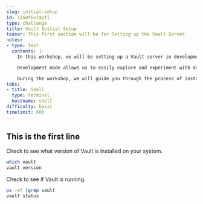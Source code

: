 ```yaml
---
slug: initial-setup
id: 1i58f6vimvfi
type: challenge
title: Vault Initial Setup
teaser: This first section will be for Setting up the Vault Server
notes:
- type: text
  contents: |-
    In this workshop, we will be setting up a Vault server in development mode to securely manage our sensitive information, such as passwords. The Vault server is a powerful tool designed to provide a centralized location for storing and accessing secrets while maintaining high levels of security and encryption.

    Development mode allows us to easily explore and experiment with Vault's features without the need for a full production setup. Please note that this mode is not recommended for production environments, as it uses a simplified, in-memory storage system and automatically unseals the Vault.

    During the workshop, we will guide you through the process of installing, configuring, and interacting with the Vault server in development mode. You will learn how to store and retrieve passwords securely, manage access control, and understand the core principles behind Vault's security model. By the end of this workshop, you will have a solid foundation for using Vault to manage your sensitive data in a more secure and efficient manner.
tabs:
- title: Shell
  type: terminal
  hostname: shell
difficulty: basic
timelimit: 600
---
```


## This is the first line

Check to see what version of Vault is installed on your system.

```bash
which vault
vault version
```

Check to see if Vault is running.

```bash
ps -ef |grep vault
vault status
```


